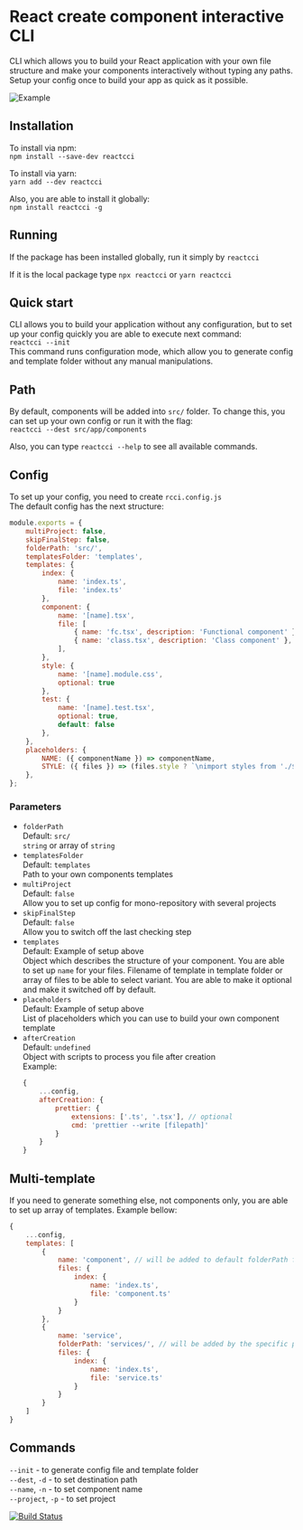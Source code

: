 # React create component interactive CLI
CLI which allows you to build your React application with your own file structure and make your components interactively without typing any paths.
Setup your config once to build your app as quick as it possible.

![Example](https://raw.githubusercontent.com/coolassassin/reactcci/master/readme-example.gif)

## Installation
To install via npm:  
```npm install --save-dev reactcci```  

To install via yarn:  
```yarn add --dev reactcci```

Also, you are able to install it globally:  
```npm install reactcci -g```

## Running
If the package has been installed globally, run it simply by `reactcci`

If it is the local package type `npx reactcci` or `yarn reactcci`

## Quick start
CLI allows you to build your application without any configuration, 
but to set up your config quickly you are able to execute next command:  
`reactcci --init`  
This command runs configuration mode, 
which allow you to generate config and template folder without any manual manipulations.

## Path
By default, components will be added into `src/` folder. To change this, you can set up your own config or run it with the flag:  
```reactcci --dest src/app/components```

Also, you can type `reactcci --help` to see all available commands.

## Config
To set up your config, you need to create `rcci.config.js`  
The default config has the next structure:
```javascript
module.exports = {
    multiProject: false,
    skipFinalStep: false,
    folderPath: 'src/',
    templatesFolder: 'templates',
    templates: {
        index: {
            name: 'index.ts',
            file: 'index.ts'
        },
        component: {
            name: '[name].tsx',
            file: [
                { name: 'fc.tsx', description: 'Functional component' },
                { name: 'class.tsx', description: 'Class component' },
            ],
        },
        style: {
            name: '[name].module.css',
            optional: true
        },
        test: {
            name: '[name].test.tsx',
            optional: true,
            default: false
        },
    },
    placeholders: {
        NAME: ({ componentName }) => componentName,
        STYLE: ({ files }) => (files.style ? `\nimport styles from './${files.style.name}';` : ''),
    },
};
```

### Parameters

- `folderPath`  
Default: `src/`  
`string` or array of `string`  
- `templatesFolder`  
Default: `templates`  
Path to your own components templates
- `multiProject`  
Default: `false`  
Allow you to set up config for mono-repository with several projects
- `skipFinalStep`  
Default: `false`  
Allow you to switch off the last checking step  
- `templates`  
Default: Example of setup above  
Object which describes the structure of your component. 
You are able to set up `name` for your files. 
Filename of template in template folder or array of files to be able to select variant. 
You are able to make it optional and make it switched off by default.
- `placeholders`  
Default: Example of setup above  
List of placeholders which you can use to build your own component template
- `afterCreation`  
Default: `undefined`  
Object with scripts to process you file after creation  
Example:  
    ```javascript
    {
        ...config,
        afterCreation: {                
            prettier: {
                extensions: ['.ts', '.tsx'], // optional
                cmd: 'prettier --write [filepath]'
            }
        }
    }
    ```

## Multi-template
If you need to generate something else, not components only, you are able to set up array of templates. Example bellow:
```javascript
{
    ...config,
    templates: [
        {
            name: 'component', // will be added to default folderPath folder
            files: {
                index: {
                    name: 'index.ts',
                    file: 'component.ts'
                }
            }
        },
        {
            name: 'service',
            folderPath: 'services/', // will be added by the specific path
            files: {
                index: {
                    name: 'index.ts',
                    file: 'service.ts'
                }
            }
        }
    ]
}
```
  
## Commands
`--init` - to generate config file and template folder  
`--dest`, `-d` - to set destination path  
`--name`, `-n` - to set component name  
`--project`, `-p` - to set project

[![Build Status](https://travis-ci.org/coolassassin/reactcci.svg?branch=master)](https://travis-ci.org/github/coolassassin/reactcci)
